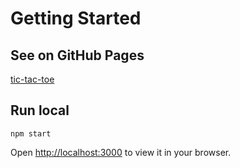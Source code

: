# Getting Started



## See on GitHub Pages

[tic-tac-toe](https://lyudmiladiachenko.github.io/sliding-puzzle/build/)

## Run local

`npm start`

Open [http://localhost:3000](http://localhost:3000) to view it in your browser.